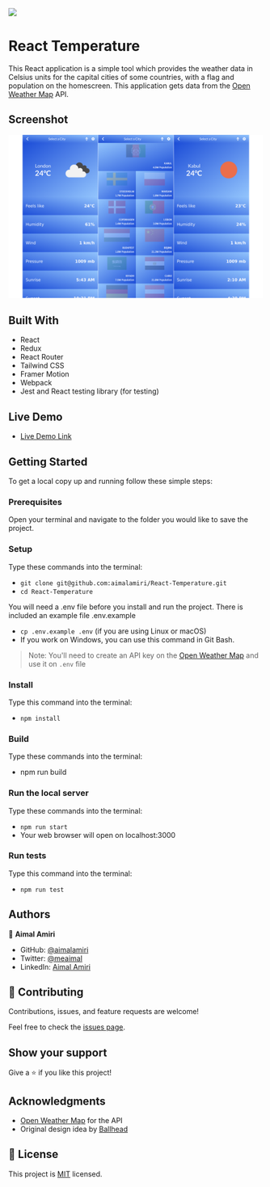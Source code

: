 ![](https://img.shields.io/badge/Microverse-blueviolet)

# React Temperature 

 This React application is a simple tool which provides the weather data in Celsius units for the capital cities of some countries, with a flag and population on the homescreen. This application gets data from the [Open Weather Map](https://openweathermap.org/api) API.

## Screenshot

![Screenshot image](./src/assets/png/screenshot.png)

## Built With

- React
- Redux
- React Router
- Tailwind CSS
- Framer Motion
- Webpack
- Jest and React testing library (for testing)

## Live Demo

- [Live Demo Link](https://dev--astonishing-vacherin-c3ff6b.netlify.app/)

## Getting Started

To get a local copy up and running follow these simple steps:

### Prerequisites

Open your terminal and navigate to the folder you would like to save the project.

### Setup

Type these commands into the terminal:

- `git clone git@github.com:aimalamiri/React-Temperature.git` 
- `cd React-Temperature`

You will need a .env file before you install and run the project. There is included an example file .env.example

- `cp .env.example .env` (if you are using Linux or macOS)
- If you work on Windows, you can use this command in Git Bash.

> Note: You'll need to create an API key on the [Open Weather Map](https://openweathermap.org/api) and use it on `.env` file

### Install

Type this command into the terminal:

- `npm install`

### Build

Type these commands into the terminal:

- npm run build

### Run the local server

Type these commands into the terminal:

- `npm run start`
- Your web browser will open on localhost:3000

### Run tests

Type this command into the terminal:

- `npm run test`

## Authors

👤 **Aimal Amiri**

- GitHub: [@aimalamiri](https://github.com/aimalamiri)
- Twitter: [@meaimal](https://twitter.com/meaimal)
- LinkedIn: [Aimal Amiri](https://linkedin.com/in/aimal-amiri)


## 🤝 Contributing

Contributions, issues, and feature requests are welcome!

Feel free to check the [issues page](../../issues/).

## Show your support

Give a ⭐️ if you like this project!

## Acknowledgments

- [Open Weather Map](https://openweathermap.org/api) for the API 
- Original design idea by [Ballhead](https://www.behance.net/gallery/31579789/Ballhead-App-(Free-PSDs))
## 📝 License

This project is [MIT](./MIT.md) licensed.
